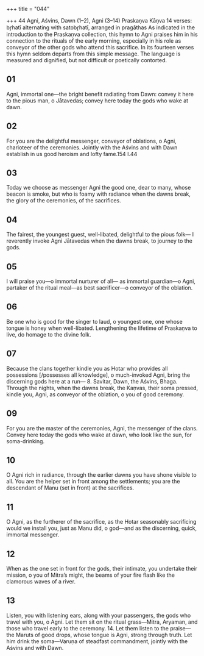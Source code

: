 +++
title = "044"

+++
44
Agni, Aśvins, Dawn (1–2), Agni (3–14)
Praskaṇva Kāṇva
14 verses: br̥hatī alternating with satobr̥hatī, arranged in pragāthas
As indicated in the introduction to the Praskaṇva collection, this hymn to Agni  praises him in his connection to the rituals of the early morning, especially in his  role as conveyor of the other gods who attend this sacrifice. In its fourteen verses  this hymn seldom departs from this simple message. The language is measured and  dignified, but not difficult or poetically contorted.
## 01
Agni, immortal one—the bright benefit radiating from Dawn:
convey it here to the pious man, o Jātavedas; convey here today the gods  who wake at dawn.
## 02
For you are the delightful messenger, conveyor of oblations, o Agni,  charioteer of the ceremonies.
Jointly with the Aśvins and with Dawn establish in us good heroism and  lofty fame.154 I.44
## 03
Today we choose as messenger Agni the good one, dear to many, whose beacon is smoke, but who is foamy with radiance when the  dawns break, the glory of the ceremonies, of the sacrifices.
## 04
The fairest, the youngest guest, well-libated, delightful to the  pious folk—
I reverently invoke Agni Jātavedas when the dawns break, to journey to  the gods.
## 05
I will praise you—o immortal nurturer of all—
as immortal guardian—o Agni, partaker of the ritual meal—as best  sacrificer—o conveyor of the oblation.
## 06
Be one who is good for the singer to laud, o youngest one, one whose  tongue is honey when well-libated.
Lengthening the lifetime of Praskaṇva to live, do homage to the  divine folk.
## 07
Because the clans together kindle you as Hotar who provides all  possessions [/possesses all knowledge],
o much-invoked Agni, bring the discerning gods here at a run— 8. Savitar, Dawn, the Aśvins, Bhaga. Through the nights, when the  dawns break,
the Kaṇvas, their soma pressed, kindle you, Agni, as conveyor of the  oblation, o you of good ceremony.
## 09
For you are the master of the ceremonies, Agni, the messenger of  the clans.
Convey here today the gods who wake at dawn, who look like the sun,  for soma-drinking.
## 10
O Agni rich in radiance, through the earlier dawns you have shone  visible to all.
You are the helper set in front among the settlements; you are the  descendant of Manu (set in front) at the sacrifices.
## 11
O Agni, as the furtherer of the sacrifice, as the Hotar seasonably  sacrificing
would we install you, just as Manu did, o god—and as the discerning,  quick, immortal messenger.
## 12
When as the one set in front for the gods, their intimate, you undertake  their mission, o you of Mitra’s might,
the beams of your fire flash like the clamorous waves of a river.
## 13
Listen, you with listening ears, along with your passengers, the gods  who travel with you, o Agni.
Let them sit on the ritual grass—Mitra, Aryaman, and those who travel  early to the ceremony. 14. Let them listen to the praise—the Maruts of good drops, whose tongue  is Agni, strong through truth.
Let him drink the soma—Varuṇa of steadfast commandment, jointly  with the Aśvins and with Dawn.